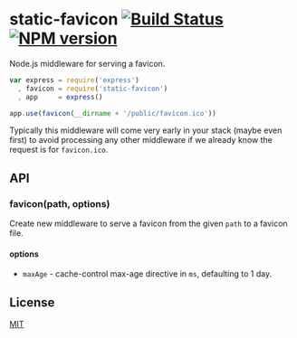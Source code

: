 # static-favicon [![Build Status](https://travis-ci.org/expressjs/favicon.svg)](https://travis-ci.org/expressjs/favicon) [![NPM version](https://badge.fury.io/js/static-favicon.svg)](http://badge.fury.io/js/static-favicon)

Node.js middleware for serving a favicon.

```js
var express = require('express')
  , favicon = require('static-favicon')
  , app     = express()

app.use(favicon(__dirname + '/public/favicon.ico'))
```

Typically this middleware will come very early in your stack (maybe even first) to avoid processing any other middleware if we already know the request is for `favicon.ico`.

## API

### favicon(path, options)

Create new middleware to serve a favicon from the given `path` to a favicon file.

#### options

  - `maxAge` - cache-control max-age directive in `ms`, defaulting to 1 day.

## License

[MIT](LICENSE)
